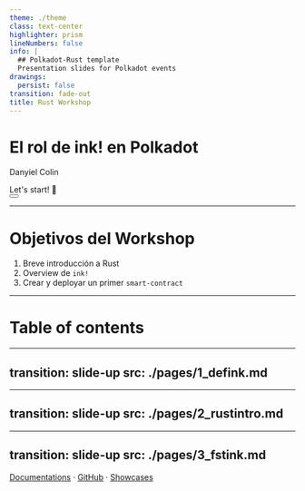```yaml
---
theme: ./theme
class: text-center
highlighter: prism
lineNumbers: false
info: |
  ## Polkadot-Rust template
  Presentation slides for Polkadot events
drawings:
  persist: false
transition: fade-out
title: Rust Workshop
---
```


# El rol de ink! en Polkadot

Danyiel Colin

<div class="pt-12">
  <span @click="$slidev.nav.next" class="px-2 py-1 rounded cursor-pointer" hover="bg-white bg-opacity-10">
    Let's start! 🦀 <carbon:arrow-right class="inline"/>
  </span>
</div>

<div class="abs-br m-6 flex gap-2">
  <button @click="$slidev.nav.openInEditor()" title="Open in Editor" class="text-xl slidev-icon-btn opacity-50 !border-none !hover:text-white">
    <carbon:edit />
  </button>
  <a href="https://github.com/slidevjs/slidev" target="_blank" alt="GitHub"
    class="text-xl slidev-icon-btn opacity-50 !border-none !hover:text-white">
    <carbon-logo-github />
  </a>
</div>

---

# Objetivos del Workshop
1. Breve introducción a Rust
2. Overview de `ink!`
3. Crear y deployar un primer `smart-contract`

---

# Table of contents

<Toc columns=2></Toc>

---
transition: slide-up
src: ./pages/1_defink.md
---

---
transition: slide-up
src: ./pages/2_rustintro.md
---

---
transition: slide-up
src: ./pages/3_fstink.md
---

[Documentations](https://sli.dev) · [GitHub](https://github.com/slidevjs/slidev) · [Showcases](https://sli.dev/showcases.html)
